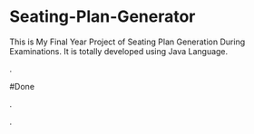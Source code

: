 # Seating-Plan-Generator

This is My Final Year Project of Seating Plan Generation During Examinations. It is totally developed using Java Language.


































































































































































.





















































#Done










































































































.




































































































































































































































































































































































































































































































.







































